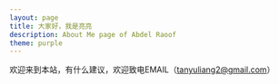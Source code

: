 ```yaml
---
layout: page
title: 大家好，我是亮亮
description: About Me page of Abdel Raoof
theme: purple
---
```


欢迎来到本站，有什么建议，欢迎致电EMAIL（tanyuliang2@gmail.com）